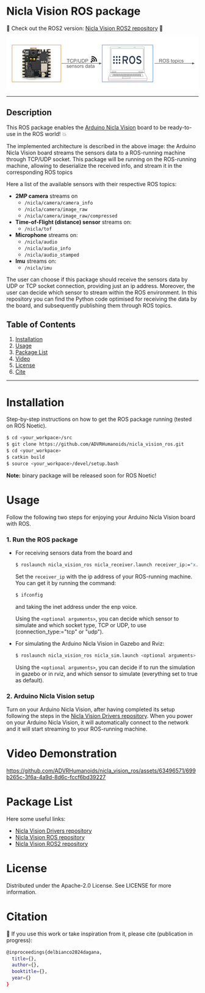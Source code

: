 # Nicla Vision ROS package 
:rocket: Check out the ROS2 version: [Nicla Vision ROS2 repository](https://github.com/ADVRHumanoids/nicla_vision_ros2.git) :rocket:

![Alt Text](assets/Nicla_ROSpkg_Architecture.png)

-------------------

## Description

This ROS package enables the [Arduino Nicla Vision](https://docs.arduino.cc/hardware/nicla-vision/) board to be ready-to-use in the ROS world! :boom:

The implemented architecture is described in the above image: the Arduino Nicla Vision board streams the sensors data to a ROS-running machine through TCP/UDP socket. This package will be running on the ROS-running machine, allowing to deserialize the received info, and stream it in the corresponding ROS topics 

Here a list of the available sensors with their respective ROS topics:
- **2MP camera** streams on
    - `/nicla/camera/camera_info` 
    - `/nicla/camera/image_raw`
    - `/nicla/camera/image_raw/compressed` 
- **Time-of-Flight (distance) sensor** streams on:
    - `/nicla/tof`
- **Microphone** streams on:
    - `/nicla/audio` 
    - `/nicla/audio_info`
    - `/nicla/audio_stamped`
- **Imu** streams on:
    - `/nicla/imu`

The user can choose if this package should receive the sensors data by UDP or TCP socket connection, providing just an ip address. Moreover, the user can decide which sensor to stream within the ROS environment. 
In this repository you can find the Python code optimised for receiving the data by the board, and subsequently publishing them through ROS topics.

## Table of Contents 
1. [Installation](#installation)
2. [Usage](#usage)
3. [Package List](#package-list)
4. [Video](#video)
5. [License](#license)
6. [Cite](#citation)
   
-------------------

# Installation
Step-by-step instructions on how to get the ROS package running (tested on ROS Noetic).

```bash
$ cd <your_workpace>/src
$ git clone https://github.com/ADVRHumanoids/nicla_vision_ros.git
$ cd <your_workpace>
$ catkin build
$ source <your_workpace>/devel/setup.bash
```

**Note:** binary package will be released soon for ROS Noetic!

# Usage 
Follow the following two steps for enjoying your Arduino Nicla Vision board with ROS.
### 1. Run the ROS package
- For receiving sensors data from the board and 
    ```bash
    $ roslaunch nicla_vision_ros nicla_receiver.launch receiver_ip:="x.x.x.x" <optional arguments>
    ```
    Set the `receiver_ip` with the ip address of your ROS-running machine.
    You can get it by running the command:
    ```bash
    $ ifconfig
    ```
    and taking the inet address under the enp voice.
  
    Using the `<optional arguments>`, you can decide which sensor to simulate and which socket type, TCP or UDP,  to use (connection_type:="tcp" or "udp").
    
- For simulating the Arduino Nicla Vision in Gazebo and Rviz:
     ```bash
    $ roslaunch nicla_vision_ros nicla_sim.launch <optional arguments>
    ```
    Using the `<optional arguments>`, you can decide if to run the simulation in gazebo or in rviz, and which sensor to simulate (everything set to true as default). 
    
### 2. Arduino Nicla Vision setup
Turn on your Arduino Nicla Vision, after having completed its setup following the steps in the [Nicla Vision Drivers repository](https://github.com/ADVRHumanoids/nicla_vision_drivers.git). 
When you power on your Arduino Nicla Vision, it will automatically connect to the network and it will start streaming to your ROS-running machine.

# Video Demonstration

https://github.com/ADVRHumanoids/nicla_vision_ros/assets/63496571/699b265c-3f6a-4a9d-8d6c-fccf6bd39227

# Package List
Here some useful links:

- [Nicla Vision Drivers repository](https://github.com/ADVRHumanoids/nicla_vision_drivers.git)
- [Nicla Vision ROS repository](https://github.com/ADVRHumanoids/nicla_vision_ros.git)
- [Nicla Vision ROS2 repository](https://github.com/ADVRHumanoids/nicla_vision_ros2.git)

# License
Distributed under the Apache-2.0 License. See LICENSE for more information.

# Citation 
:raised_hands: If you use this work or take inspiration from it, please cite (publication in progress):
```bash
@inproceedings{delbianco2024dagana,
  title={},
  author={},
  booktitle={},
  year={}
}
```
